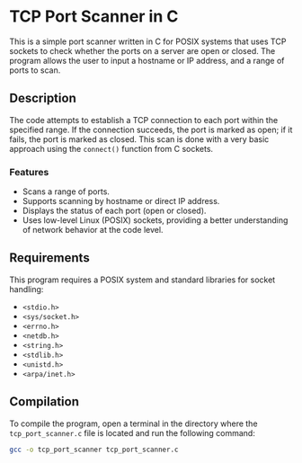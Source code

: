 # TCP Port Scanner in C

This is a simple port scanner written in C for POSIX systems that uses TCP sockets to check whether the ports on a server are open or closed. The program allows the user to input a hostname or IP address, and a range of ports to scan.

## Description

The code attempts to establish a TCP connection to each port within the specified range. If the connection succeeds, the port is marked as open; if it fails, the port is marked as closed. This scan is done with a very basic approach using the `connect()` function from C sockets.

### Features

- Scans a range of ports.
- Supports scanning by hostname or direct IP address.
- Displays the status of each port (open or closed).
- Uses low-level Linux (POSIX) sockets, providing a better understanding of network behavior at the code level.

## Requirements

This program requires a POSIX system and standard libraries for socket handling:

- `<stdio.h>`
- `<sys/socket.h>`
- `<errno.h>`
- `<netdb.h>`
- `<string.h>`
- `<stdlib.h>`
- `<unistd.h>`
- `<arpa/inet.h>`
## Compilation

To compile the program, open a terminal in the directory where the `tcp_port_scanner.c` file is located and run the following command:

```bash
gcc -o tcp_port_scanner tcp_port_scanner.c
